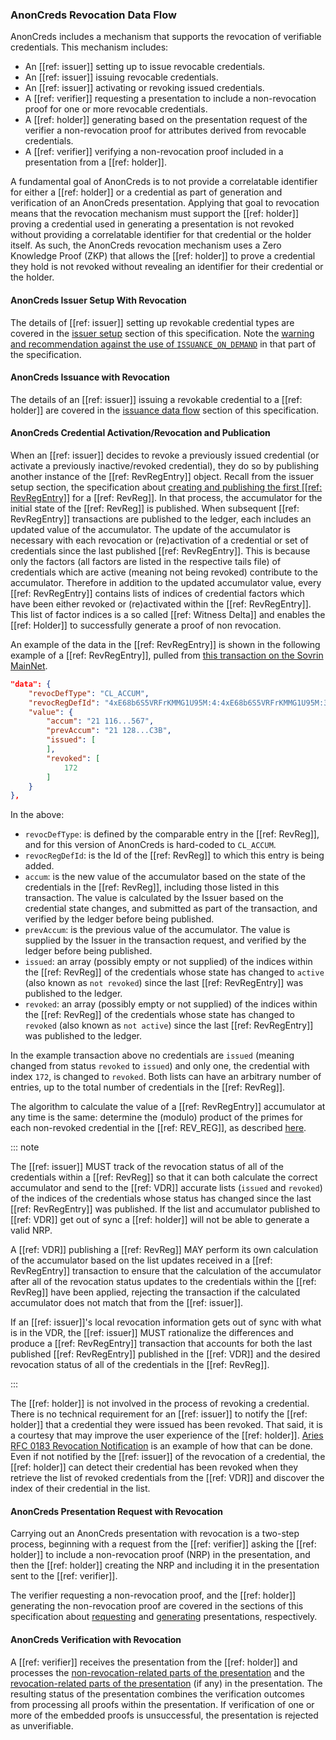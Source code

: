 ### AnonCreds Revocation Data Flow

AnonCreds includes a mechanism that supports the revocation of verifiable
credentials. This mechanism includes:

- An [[ref: issuer]] setting up to issue revocable credentials.
- An [[ref: issuer]] issuing revocable credentials.
- An [[ref: issuer]] activating or revoking issued credentials.
- A [[ref: verifier]] requesting a presentation to include a non-revocation proof
  for one or more revocable credentials.
- A [[ref: holder]] generating based on the presentation request of the verifier a
  non-revocation proof for attributes derived from revocable credentials.
- A [[ref: verifier]] verifying a non-revocation proof included in a
  presentation from a [[ref: holder]].

A fundamental goal of AnonCreds is to not provide a correlatable identifier for
either a [[ref: holder]] or a credential as part of generation and verification
of an AnonCreds presentation. Applying that goal to revocation means that the
revocation mechanism must support the [[ref: holder]] proving a credential used
in generating a presentation is not revoked without providing a correlatable
identifier for that credential or the holder itself. As such, the AnonCreds
revocation mechanism uses a Zero Knowledge Proof (ZKP) that allows the [[ref:
holder]] to prove a credential they hold is not revoked without revealing an
identifier for their credential or the holder.

#### AnonCreds Issuer Setup With Revocation

The details of [[ref: issuer]] setting up revokable credential types are covered
in the [issuer setup](#issuer-create-and-publish-revocation-registry-objects)
section of this specification. Note the [warning and recommendation against the
use of `ISSUANCE_ON_DEMAND`](#recommend-not-using-issuanceondemand) in that part
  of the specification.

#### AnonCreds Issuance with Revocation

The details of an [[ref: issuer]] issuing a revokable credential to a [[ref:
holder]] are covered in the [issuance data
flow](issue-credential) section of this specification.

#### AnonCreds Credential Activation/Revocation and Publication

When an [[ref: issuer]] decides to revoke a previously issued credential (or
activate a previously inactive/revoked credential), they do so by publishing
another instance of the [[ref: RevRegEntry]] object. Recall from the issuer
setup section, the specification about [creating and publishing the first [[ref:
RevRegEntry]]](data_flow_setup.md#creating-the-initial-revocation-registry-entry-object)
for a [[ref: RevReg]]. In that process, the accumulator for the initial state of
the [[ref: RevReg]] is published. When subsequent [[ref: RevRegEntry]]
transactions are published to the ledger, each includes an updated value of the
accumulator. The update of the accumulator is necessary with each revocation or
(re)activation of a credential or set of credentials since the last published
[[ref: RevRegEntry]]. This is because only the factors (all factors are listed
in the respective tails file) of credentials which are active (meaning not being
revoked) contribute to the accumulator. Therefore in addition to the updated
accumulator value, every [[ref: RevRegEntry]] contains lists of indices of
credential factors which have been either revoked or (re)activated within the
[[ref: RevRegEntry]]. This list of factor indices is a so called [[ref: Witness
Delta]] and enables the [[ref: Holder]] to successfully generate a proof of non
revocation. 

An example of the
data in the [[ref: RevRegEntry]] is shown in the following example of a [[ref:
RevRegEntry]], pulled from [this transaction on the Sovrin
MainNet](https://indyscan.io/tx/SOVRIN_MAINNET/domain/140326).

``` json
"data": {
    "revocDefType": "CL_ACCUM",
    "revocRegDefId": "4xE68b6S5VRFrKMMG1U95M:4:4xE68b6S5VRFrKMMG1U95M:3:CL:59232:default:CL_ACCUM:4ae1cc6c-f6bd-486c-8057-88f2ce74e960",
    "value": {
        "accum": "21 116...567",
        "prevAccum": "21 128...C3B",
        "issued": [
        ],
        "revoked": [
            172
        ]
    }
},
```

In the above:

- `revocDefType`: is defined by the comparable entry in the [[ref: RevReg]], and for this
  version of AnonCreds is hard-coded to `CL_ACCUM`.
- `revocRegDefId`: is the Id of the [[ref: RevReg]] to which this entry is
  being added.
- `accum`: is the new value of the accumulator based on the state of the
  credentials in the [[ref: RevReg]], including those listed in this transaction. The
  value is calculated by the Issuer based on the credential state changes, and
  submitted as part of the transaction, and verified by the ledger before being
  published.
- `prevAccum`: is the previous value of the accumulator. The value is supplied
  by the Issuer in the transaction request, and verified by the ledger before
  being published.
- `issued`: an array (possibly empty or not supplied) of the indices within the
  [[ref: RevReg]] of the credentials whose state has changed to `active` (also known as
  `not revoked`) since the last [[ref: RevRegEntry]] was published to the ledger.
- `revoked`: an array (possibly empty or not supplied) of the indices within the
  [[ref: RevReg]] of the credentials whose state has changed to `revoked` (also known as
  `not active`) since the last [[ref: RevRegEntry]] was published to the ledger.

In the example transaction above no credentials are `issued` (meaning changed
from status `revoked` to `issued`) and only one, the credential with index
`172`, is changed to `revoked`. Both lists can have an arbitrary number of
entries, up to the total number of credentials in the [[ref: RevReg]].

The algorithm to calculate the value of a [[ref: RevRegEntry]] accumulator at
any time is the same: determine the (modulo) product of the primes for each
non-revoked credential in the [[ref: REV_REG]], as described
[here](#creating-the-initial-revocation-registry-entry-object).

::: note

The [[ref: issuer]] MUST track of the revocation status of all of the
credentials within a [[ref: RevReg]] so that it can both calculate the correct
accumulator and send to the [[ref: VDR]] accurate lists (`issued` and `revoked`)
of the indices of the credentials whose status has changed since the last [[ref:
RevRegEntry]] was published. If the list and accumulator published to [[ref: VDR]] get out of
sync  a [[ref: holder]] will not be able to generate a valid NRP.

A [[ref: VDR]] publishing a [[ref: RevReg]] MAY perform its own calculation of
the accumulator based on the list updates received in a [[ref: RevRegEntry]]
transaction to ensure that the calculation of the accumulator after all of the
revocation status updates to the credentials within the [[ref: RevReg]] have
been applied, rejecting the transaction if the calculated accumulator does not
match that from the [[ref: issuer]].

If an [[ref: issuer]]'s local revocation information gets out of sync with what
is in the VDR, the [[ref: issuer]] MUST rationalize the differences and produce
a [[ref: RevRegEntry]] transaction that accounts for both the last published
[[ref: RevRegEntry]] published in the [[ref: VDR]] and the desired revocation
status of all of the credentials in the [[ref: RevReg]].

:::

The [[ref: holder]] is not involved in the process of revoking a credential.
There is no technical requirement for an [[ref: issuer]] to notify the [[ref:
holder]] that a credential they were issued has been revoked. That said, it is a
courtesy that may improve the user experience of the [[ref: holder]]. [Aries RFC
0183 Revocation
Notification](https://github.com/hyperledger/aries-rfcs/tree/main/features/0183-revocation-notification)
is an example of how that can be done. Even if not notified by the [[ref:
issuer]] of the revocation of a credential, the [[ref: holder]] can detect their
credential has been revoked when they retrieve the list of revoked credentials
from the [[ref: VDR]] and discover the index of their credential in the list.

#### AnonCreds Presentation Request with Revocation

Carrying out an AnonCreds presentation with revocation is a two-step process, beginning with a
request from the [[ref: verifier]] asking the [[ref: holder]] to include a
non-revocation proof (NRP) in the presentation, and then the [[ref: holder]]
creating the NRP and including it in the presentation sent to the [[ref:
verifier]].

The verifier requesting a non-revocation proof, and the [[ref: holder]]
generating the non-revocation proof are covered in the sections of this
specification about [requesting](#request-non-revocation-proofs) and
[generating](#generate-non-revocation-proofs) presentations, respectively.

#### AnonCreds Verification with Revocation

A [[ref: verifier]] receives the presentation from the [[ref: holder]] and
processes the [non-revocation-related parts of the presentation](#verify-presentation) and
the [revocation-related parts of the presentation](#verify-non-revocation-proof)
(if any) in the presentation. The resulting status of the presentation combines the
verification outcomes from processing all proofs within the presentation. If
verification of one or more of the embedded proofs is unsuccessful, the
presentation is rejected as unverifiable.
